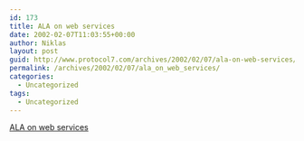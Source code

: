 ```yaml
---
id: 173
title: ALA on web services
date: 2002-02-07T11:03:55+00:00
author: Niklas
layout: post
guid: http://www.protocol7.com/archives/2002/02/07/ala-on-web-services/
permalink: /archives/2002/02/07/ala_on_web_services/
categories:
  - Uncategorized
tags:
  - Uncategorized
---
```

<div class='microid-b60d2c7ece8e38bf2930e868794e73c107c9c409'>
  <p>
    <a href="http://www.alistapart.com/stories/webservices/">ALA on web services</a>
  </p>
</div>